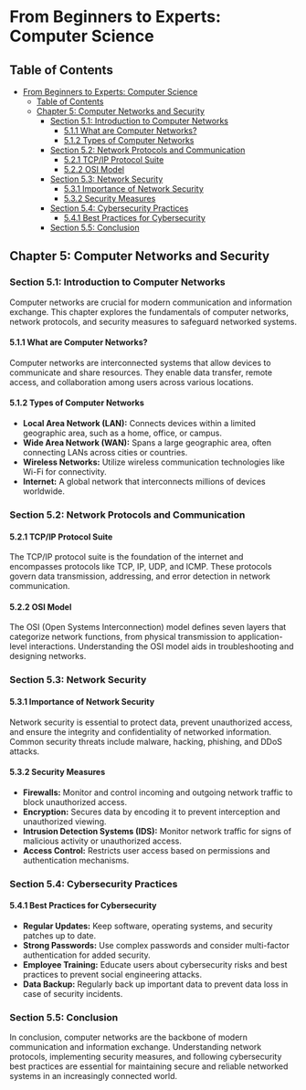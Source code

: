 # From Beginners to Experts: Computer Science

## Table of Contents

- [From Beginners to Experts: Computer Science](#from-beginners-to-experts-computer-science)
  - [Table of Contents](#table-of-contents)
  - [Chapter 5: Computer Networks and Security](#chapter-5-computer-networks-and-security)
    - [Section 5.1: Introduction to Computer Networks](#section-51-introduction-to-computer-networks)
      - [5.1.1 What are Computer Networks?](#511-what-are-computer-networks)
      - [5.1.2 Types of Computer Networks](#512-types-of-computer-networks)
    - [Section 5.2: Network Protocols and Communication](#section-52-network-protocols-and-communication)
      - [5.2.1 TCP/IP Protocol Suite](#521-tcpip-protocol-suite)
      - [5.2.2 OSI Model](#522-osi-model)
    - [Section 5.3: Network Security](#section-53-network-security)
      - [5.3.1 Importance of Network Security](#531-importance-of-network-security)
      - [5.3.2 Security Measures](#532-security-measures)
    - [Section 5.4: Cybersecurity Practices](#section-54-cybersecurity-practices)
      - [5.4.1 Best Practices for Cybersecurity](#541-best-practices-for-cybersecurity)
    - [Section 5.5: Conclusion](#section-55-conclusion)

## Chapter 5: Computer Networks and Security

### Section 5.1: Introduction to Computer Networks

Computer networks are crucial for modern communication and information exchange. This chapter explores the fundamentals of computer networks, network protocols, and security measures to safeguard networked systems.

#### 5.1.1 What are Computer Networks?

Computer networks are interconnected systems that allow devices to communicate and share resources. They enable data transfer, remote access, and collaboration among users across various locations.

#### 5.1.2 Types of Computer Networks

- **Local Area Network (LAN):** Connects devices within a limited geographic area, such as a home, office, or campus.
- **Wide Area Network (WAN):** Spans a large geographic area, often connecting LANs across cities or countries.
- **Wireless Networks:** Utilize wireless communication technologies like Wi-Fi for connectivity.
- **Internet:** A global network that interconnects millions of devices worldwide.

### Section 5.2: Network Protocols and Communication

#### 5.2.1 TCP/IP Protocol Suite

The TCP/IP protocol suite is the foundation of the internet and encompasses protocols like TCP, IP, UDP, and ICMP. These protocols govern data transmission, addressing, and error detection in network communication.

#### 5.2.2 OSI Model

The OSI (Open Systems Interconnection) model defines seven layers that categorize network functions, from physical transmission to application-level interactions. Understanding the OSI model aids in troubleshooting and designing networks.

### Section 5.3: Network Security

#### 5.3.1 Importance of Network Security

Network security is essential to protect data, prevent unauthorized access, and ensure the integrity and confidentiality of networked information. Common security threats include malware, hacking, phishing, and DDoS attacks.

#### 5.3.2 Security Measures

- **Firewalls:** Monitor and control incoming and outgoing network traffic to block unauthorized access.
- **Encryption:** Secures data by encoding it to prevent interception and unauthorized viewing.
- **Intrusion Detection Systems (IDS):** Monitor network traffic for signs of malicious activity or unauthorized access.
- **Access Control:** Restricts user access based on permissions and authentication mechanisms.

### Section 5.4: Cybersecurity Practices

#### 5.4.1 Best Practices for Cybersecurity

- **Regular Updates:** Keep software, operating systems, and security patches up to date.
- **Strong Passwords:** Use complex passwords and consider multi-factor authentication for added security.
- **Employee Training:** Educate users about cybersecurity risks and best practices to prevent social engineering attacks.
- **Data Backup:** Regularly back up important data to prevent data loss in case of security incidents.

### Section 5.5: Conclusion

In conclusion, computer networks are the backbone of modern communication and information exchange. Understanding network protocols, implementing security measures, and following cybersecurity best practices are essential for maintaining secure and reliable networked systems in an increasingly connected world.